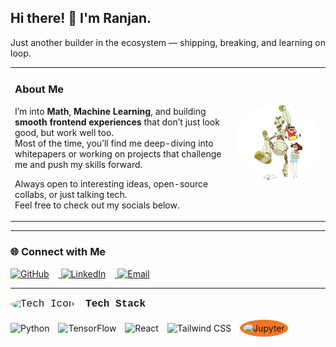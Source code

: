 ## Hi there! 👋 I'm Ranjan.

<p align="left" ">
Just another builder in the ecosystem — shipping, breaking, and learning on loop.
</p>

<table>
  <tr>
    <td width="70%">
      
### About Me

I’m into **Math**, **Machine Learning**, and building **smooth frontend experiences** that don’t just look good, but work well too.  
Most of the time, you’ll find me deep-diving into whitepapers or working on projects that challenge me and push my skills forward.

Always open to interesting ideas, open-source collabs, or just talking tech.  
Feel free to check out my socials below.

  </td>
  <td width="30%" align="center">
    <img src="https://github.com/yranjan06/yranjan06/blob/main/png-clipart-shinnosuke-nohara-crayon-shin-chan-vertebrate-shinchan-child-food.png" alt="Shinchan" width="200px" style="border-radius: 50%;" />
  </td>
  </tr>
</table>

---

### 🌐 Connect with Me

<p align="left">
  <a href="https://github.com/YOUR_GITHUB_USERNAME" target="_blank">
    <img src="https://img.icons8.com/ios-filled/50/ffffff/github.png" width="40px" style="margin-right: 15px;" alt="GitHub"/>
  </a>
  <a href="https://linkedin.com/in/YOUR_LINKEDIN" target="_blank">
    <img src="https://img.icons8.com/ios-filled/50/0A66C2/linkedin.png" width="40px" style="margin-right: 15px;" alt="LinkedIn"/>
  </a>
  <a href="mailto:your.email@example.com" target="_blank">
    <img src="https://img.icons8.com/ios-filled/50/D14836/gmail.png" width="40px" alt="Email"/>
  </a>
</p>

---

<p style="font-family: 'Courier New', monospace; font-size: 16px;">
  <img src="https://img.icons8.com/fluency/48/services.png" width="24px" style="vertical-align:middle; margin-right: 8px; border-radius: 50%;" alt="Tech Icon"/> <strong>Tech Stack</strong>
</p>

<p align="left">
  <img src="https://img.icons8.com/color/48/000000/python--v1.png" alt="Python" style="margin-right: 10px;" />
  <img src="https://img.icons8.com/color/48/000000/tensorflow.png" alt="TensorFlow" style="margin-right: 10px;" />
  <img src="https://img.icons8.com/officel/48/000000/react.png" alt="React" style="margin-right: 10px;" />
  <img src="https://img.icons8.com/color/48/000000/tailwindcss.png" alt="Tailwind CSS" style="margin-right: 10px;" />
  <img src="https://upload.wikimedia.org/wikipedia/commons/3/38/Jupyter_logo.svg" width="40px" alt="Jupyter" style="background: #F37626; padding: 5px; border-radius: 50%;" />
</p>
